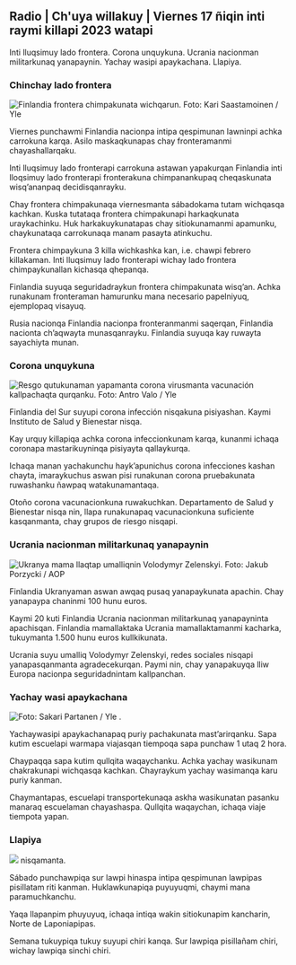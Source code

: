 ## Radio \| Ch'uya willakuy \| Viernes 17 ñiqin inti raymi killapi 2023 watapi

Inti lluqsimuy lado frontera. Corona unquykuna. Ucrania nacionman militarkunaq yanapaynin. Yachay wasipi apaykachana. Llapiya.

### Chinchay lado frontera

![Finlandia frontera chimpakunata wichqarun. Foto: Kari Saastamoinen / Yle](https://qu.willakuykunapi.q_auto:eco/f_auto/fl_perdida/v1699908616/39-1200025655285565477b)

Viernes punchawmi Finlandia nacionpa intipa qespimunan lawninpi achka carrokuna karqa. Asilo maskaqkunapas chay fronteramanmi chayashallarqaku.

Inti lluqsimuy lado fronterapi carrokuna astawan yapakurqan Finlandia inti lloqsimuy lado fronterapi fronterakuna chimpanankupaq cheqaskunata wisq’ananpaq decidisqanrayku.

Chay frontera chimpakunaqa viernesmanta sábadokama tutam wichqasqa kachkan. Kuska tutataqa frontera chimpakunapi harkaqkunata uraykachinku. Huk harkakuykunatapas chay sitiokunamanmi apamunku, chaykunataqa carrokunaqa manam pasayta atinkuchu.

Frontera chimpaykuna 3 killa wichkashka kan, i.e. chawpi febrero killakaman. Inti lluqsimuy lado fronterapi wichay lado frontera chimpaykunallan kichasqa qhepanqa.

Finlandia suyuqa seguridadraykun frontera chimpakunata wisq’an. Achka runakunam fronteraman hamurunku mana necesario papelniyuq, ejemplopaq visayuq.

Rusia nacionqa Finlandia nacionpa fronteranmanmi saqerqan, Finlandia nacionta ch’aqwayta munasqanrayku. Finlandia suyuqa kay ruwayta sayachiyta munan.

### Corona unquykuna

![Resgo qutukunaman yapamanta corona virusmanta vacunación kallpachaqta qurqanku. Foto: Antro Valo / Yle](https://qu.willakuykunapi.q_auto:eco/f_auto/fl_perdida/v1699867130/39-11997076551e51acfff3)

Finlandia del Sur suyupi corona infección nisqakuna pisiyashan. Kaymi Instituto de Salud y Bienestar nisqa.

Kay urquy killapiqa achka corona infeccionkunam karqa, kunanmi ichaqa coronapa mastarikuyninqa pisiyayta qallaykurqa.

Ichaqa manan yachakunchu hayk’apunichus corona infecciones kashan chayta, imaraykuchus aswan pisi runakunan corona pruebakunata ruwashanku ñawpaq watakunamantaqa.

Otoño corona vacunacionkuna ruwakuchkan. Departamento de Salud y Bienestar nisqa nin, llapa runakunapaq vacunacionkuna suficiente kasqanmanta, chay grupos de riesgo nisqapi.

### Ucrania nacionman militarkunaq yanapaynin

![Ukranya mama llaqtap umalliqnin Volodymyr Zelenskyi. Foto: Jakub Porzycki / AOP](https://qu.images.cdn.yle.fi/imagen/cargar/c_crop,h_1393,w_2477,x_0,y_0/ar_1.7777777777777777,c_llenado,g_uyas,h_675,w_1200/dpr_1.0/q_auto:eco/f_auto/fl_perdida/v1696579988/39-1182210651fc13097ccb)

Finlandia Ukranyaman aswan awqaq pusaq yanapaykunata apachin. Chay yanapaypa chaninmi 100 hunu euros.

Kaymi 20 kuti Finlandia Ucrania nacionman militarkunaq yanapayninta apachisqan. Finlandia mamallaktaka Ucrania mamallaktamanmi kacharka, tukuymanta 1.500 hunu euros kullkikunata.

Ucrania suyu umalliq Volodymyr Zelenskyi, redes sociales nisqapi yanapasqanmanta agradecekurqan. Paymi nin, chay yanapakuyqa lliw Europa nacionpa seguridadnintam kallpanchan.

### Yachay wasi apaykachana

![ Foto: Sakari Partanen / Yle](https://qu.wiqinkuna.cdn.yle.fi/imagen/upload/c_crop,h_1494,w_2655,x_0,y_0/ar_1.77777777777777777,c_llenado,g_uyas,h_675,w_1200/dpr_1.0/q_auto:eco/f_auto/fl_perdida/v1677057284/39-107608063f5dc988d5c3) .

Yachaywasipi apaykachanapaq puriy pachakunata mast’arirqanku. Sapa kutim escuelapi warmapa viajasqan tiempoqa sapa punchaw 1 utaq 2 hora.

Chaypaqqa sapa kutim qullqita waqaychanku. Achka yachay wasikunam chakrakunapi wichqasqa kachkan. Chayraykum yachay wasimanqa karu puriy kanman.

Chaymantapas, escuelapi transportekunaqa askha wasikunatan pasanku manaraq escuelaman chayashaspa. Qullqita waqaychan, ichaqa viaje tiempota yapan.

### Llapiya

![](https://qu.wiqakuykunapi.f_auto/fl_perdida/v1700238427/39-120255565579437e32dc) nisqamanta.

Sábado punchawpiqa sur lawpi hinaspa intipa qespimunan lawpipas pisillatam riti kanman. Huklawkunapiqa puyuyuqmi, chaymi mana paramuchkanchu.

Yaqa llapanpim phuyuyuq, ichaqa intiqa wakin sitiokunapim kancharin, Norte de Laponiapipas.

Semana tukuypiqa tukuy suyupi chiri kanqa. Sur lawpiqa pisillañam chiri, wichay lawpiqa sinchi chiri.
